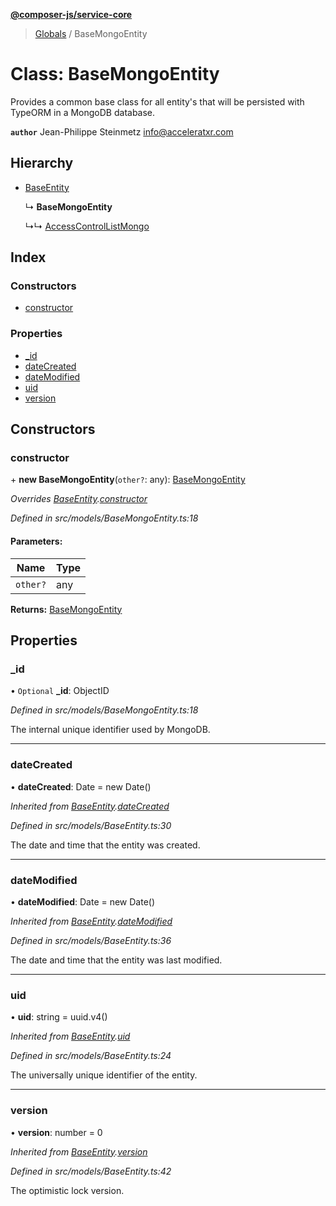 **[@composer-js/service-core](../README.md)**

> [Globals](../globals.md) / BaseMongoEntity

# Class: BaseMongoEntity

Provides a common base class for all entity's that will be persisted with TypeORM in a MongoDB database.

**`author`** Jean-Philippe Steinmetz <info@acceleratxr.com>

## Hierarchy

* [BaseEntity](baseentity.md)

  ↳ **BaseMongoEntity**

  ↳↳ [AccessControlListMongo](accesscontrollistmongo.md)

## Index

### Constructors

* [constructor](basemongoentity.md#constructor)

### Properties

* [\_id](basemongoentity.md#_id)
* [dateCreated](basemongoentity.md#datecreated)
* [dateModified](basemongoentity.md#datemodified)
* [uid](basemongoentity.md#uid)
* [version](basemongoentity.md#version)

## Constructors

### constructor

\+ **new BaseMongoEntity**(`other?`: any): [BaseMongoEntity](basemongoentity.md)

*Overrides [BaseEntity](baseentity.md).[constructor](baseentity.md#constructor)*

*Defined in src/models/BaseMongoEntity.ts:18*

#### Parameters:

Name | Type |
------ | ------ |
`other?` | any |

**Returns:** [BaseMongoEntity](basemongoentity.md)

## Properties

### \_id

• `Optional` **\_id**: ObjectID

*Defined in src/models/BaseMongoEntity.ts:18*

The internal unique identifier used by MongoDB.

___

### dateCreated

•  **dateCreated**: Date = new Date()

*Inherited from [BaseEntity](baseentity.md).[dateCreated](baseentity.md#datecreated)*

*Defined in src/models/BaseEntity.ts:30*

The date and time that the entity was created.

___

### dateModified

•  **dateModified**: Date = new Date()

*Inherited from [BaseEntity](baseentity.md).[dateModified](baseentity.md#datemodified)*

*Defined in src/models/BaseEntity.ts:36*

The date and time that the entity was last modified.

___

### uid

•  **uid**: string = uuid.v4()

*Inherited from [BaseEntity](baseentity.md).[uid](baseentity.md#uid)*

*Defined in src/models/BaseEntity.ts:24*

The universally unique identifier of the entity.

___

### version

•  **version**: number = 0

*Inherited from [BaseEntity](baseentity.md).[version](baseentity.md#version)*

*Defined in src/models/BaseEntity.ts:42*

The optimistic lock version.

